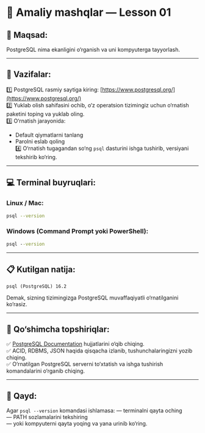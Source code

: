 
# 📐 Amaliy mashqlar — Lesson 01

## 🎯 Maqsad:
PostgreSQL nima ekanligini o‘rganish va uni kompyuterga tayyorlash.

---

## 🔷 Vazifalar:
1️⃣ PostgreSQL rasmiy saytiga kiring: [https://www.postgresql.org/](https://www.postgresql.org/)  
2️⃣ Yuklab olish sahifasini ochib, o‘z operatsion tizimingiz uchun o‘rnatish paketini toping va yuklab oling.  
3️⃣ O‘rnatish jarayonida:
   - Default qiymatlarni tanlang
   - Parolni eslab qoling  
4️⃣ O‘rnatish tugagandan so‘ng `psql` dasturini ishga tushirib, versiyani tekshirib ko‘ring.

---

## 💻 Terminal buyruqlari:

### Linux / Mac:
```bash
psql --version
```

### Windows (Command Prompt yoki PowerShell):
```cmd
psql --version
```

---

## 📋 Kutilgan natija:
```text
psql (PostgreSQL) 16.2
```

Demak, sizning tizimingizga PostgreSQL muvaffaqiyatli o‘rnatilganini ko‘rasiz.

---

## 📌 Qo‘shimcha topshiriqlar:
✅ [PostgreSQL Documentation](https://www.postgresql.org/docs/) hujjatlarini o‘qib chiqing.  
✅ ACID, RDBMS, JSON haqida qisqacha izlanib, tushunchalaringizni yozib chiqing.  
✅ O‘rnatilgan PostgreSQL serverni to‘xtatish va ishga tushirish komandalarini o‘rganib chiqing.

---

## 📝 Qayd:
Agar `psql --version` komandasi ishlamasa:
— terminalni qayta oching  
— PATH sozlamalarini tekshiring  
— yoki kompyuterni qayta yoqing va yana urinib ko‘ring.